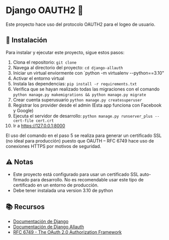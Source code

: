 # Django OAUTH2 :closed_lock_with_key:

Este proyecto hace uso del protocolo OAUTH2 para el logeo de usuario.

## :wrench: Instalación

Para instalar y ejecutar este proyecto, sigue estos pasos:

1. Clona el repositorio: `git clone`
2. Navega al directorio del proyecto: `cd django-allauth`
3. Iniciar un virtual enviormente con `python -m virtualenv --python==3.10"
4. Activar el entorno virtual 
5. Instala las dependencias: `pip install -r requirements.txt`
6. Verifica que se hayan realizado todas las migraciones con el comando `python manage.py makemigrations && python manage.py migrate`
7. Crear cuenta superusuario `python manage.py createsuperuser`
8. Registrar los provider desde el admin (Esta app funciona con Facebook y Google)
9. Ejecuta el servidor de desarrollo: `python manage.py runserver_plus --cert-file cert.crt`
10. Ir a https://127.0.0.1:8000 

El uso del comando en el paso 5 se realiza para generar un certificado SSL (no ideal para producción) puesto que OAUTH – RFC 6749 hace uso de conexiones HTTPS por motivos de seguridad.

## :warning: Notas

- Este proyecto está configurado para usar un certificado SSL auto-firmado para desarrollo. No es recomendable usar este tipo de certificado en un entorno de producción.
- Debe tener instalada una version 3.10 de python

## :books: Recursos

- [Documentación de Django](https://docs.djangoproject.com/)
- [Documentación de Django Allauth](https://https://docs.allauth.org/en/latest/)
- [RFC 6749 - The OAuth 2.0 Authorization Framework](https://tools.ietf.org/html/rfc6749)
